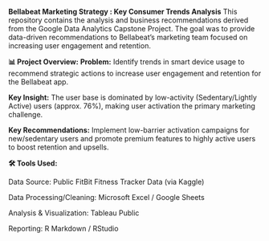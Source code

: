 **Bellabeat Marketing Strategy : Key Consumer Trends Analysis**
This repository contains the analysis and business recommendations derived from the Google Data Analytics Capstone Project. The goal was to provide data-driven recommendations to Bellabeat’s marketing team focused on increasing user engagement and retention.



**📊 Project Overview:**
**Problem:** Identify trends in smart device usage to recommend strategic actions to increase user engagement and retention for the Bellabeat app.

**Key Insight:** The user base is dominated by low-activity (Sedentary/Lightly Active) users (approx. 76%), making user activation the primary marketing challenge.

**Key Recommendations:** Implement low-barrier activation campaigns for new/sedentary users and promote premium features to highly active users to boost retention and upsells.



**🛠️ Tools Used:**

Data Source: Public FitBit Fitness Tracker Data (via Kaggle)

Data Processing/Cleaning: Microsoft Excel / Google Sheets

Analysis & Visualization: Tableau Public 

Reporting: R Markdown / RStudio
